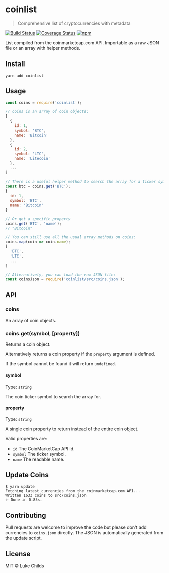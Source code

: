 # coinlist

> Comprehensive list of cryptocurrencies with metadata

[![Build Status](https://travis-ci.org/lukechilds/coinlist.svg?branch=master)](https://travis-ci.org/lukechilds/coinlist)
[![Coverage Status](https://coveralls.io/repos/github/lukechilds/coinlist/badge.svg?branch=master)](https://coveralls.io/github/lukechilds/coinlist?branch=master)
[![npm](https://img.shields.io/npm/v/coinlist.svg)](https://www.npmjs.com/package/coinlist)

List compiled from the coinmarketcap.com API. Importable as a raw JSON file or an array with helper methods.

## Install

```shell
yarn add coinlist
```

## Usage

```js
const coins = require('coinlist');

// coins is an array of coin objects:
[
  {
    id: 1,
    symbol: 'BTC',
    name: 'Bitcoin'
  },
  {
    id: 2,
    symbol: 'LTC',
    name: 'Litecoin'
  },
  ...
]

// There is a useful helper method to search the array for a ticker symbol:
const btc = coins.get('BTC');
{
  id: 1,
  symbol: 'BTC',
  name: 'Bitcoin'
}

// Or get a specific property
coins.get('BTC', 'name');
// "Bitcoin"

// You can still use all the usual array methods on coins:
coins.map(coin => coin.name);
[
  'BTC',
  'LTC',
  ...
]

// Alternatively, you can load the raw JSON file:
const coinsJson = require('coinlist/src/coins.json');
```

## API

### coins

An array of coin objects.

### coins.get(symbol, [property])

Returns a coin object.

Alternatively returns a coin property if the `property` argument is defined.

If the symbol cannot be found it will return `undefined`.

#### symbol

Type: `string`

The coin ticker symbol to search the array for.

#### property

Type: `string`

A single coin property to return instead of the entire coin object.

Valid properties are:

- `id` The CoinMarketCap API id.
- `symbol` The ticker symbol.
- `name` The readable name.

## Update Coins

```
$ yarn update
Fetching latest currencies from the coinmarketcap.com API...
Written 1633 coins to src/coins.json
✨ Done in 0.85s.
```

## Contributing

Pull requests are welcome to improve the code but please don't add currencies to `coins.json` directly. The JSON is automatically generated from the update script.

## License

MIT © Luke Childs
